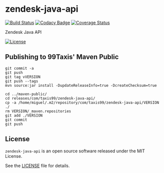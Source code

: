 zendesk-java-api
================

[![Build Status](https://travis-ci.org/99taxis/zendesk-java-api.svg?branch=master)](https://travis-ci.org/99taxis/zendesk-java-api) [![Codacy Badge](https://api.codacy.com/project/badge/grade/6cddab4d424143e78b31f34935f16f45)](https://www.codacy.com/app/99taxis/zendesk-java-api) [![Coverage Status](https://coveralls.io/repos/github/99taxis/zendesk-java-api/badge.svg?branch=master)](https://coveralls.io/github/99taxis/zendesk-java-api?branch=master "Coveralls")

Zendesk Java API

[![License](http://img.shields.io/:license-MIT-blue.svg)](https://github.com/99taxis/zendesk-java-api/blob/master/LICENSE "MIT Licence")

Publishing to 99Taxis' Maven Public
-----------------------------------

    git commit -a
    git push
    git tag vVERSION
    git push --tags
    mvn source:jar install -DupdateReleaseInfo=true -DcreateChecksum=true

    cd ../maven-public/
    cd releases/com/taxis99/zendesk-java-api/
    cp -a /home/miguel/.m2/repository/com/taxis99/zendesk-java-api/VERSION ./
    rm VERSION/_maven.repositories
    git add ./VERSION
    git commit
    git push


License
-------

`zendesk-java-api` is an open source software released under the MIT License.

See the [LICENSE](https://github.com/99taxis/zendesk-java-api/blob/master/LICENSE) file for details.
